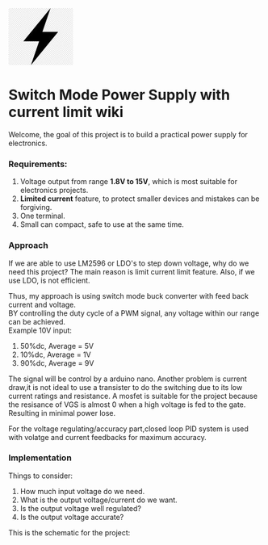 ![](Images/Power.jpg)
# **Switch Mode Power Supply with current limit wiki**  
Welcome, the goal of this project is to build a practical power supply for electronics.
### Requirements:
1. Voltage output from range **1.8V to 15V**, which is most suitable for electronics projects.
2. **Limited current** feature, to protect smaller devices and mistakes can be forgiving.
3. One terminal.
4. Small can compact, safe to use at the same time.

### Approach
If we are able to use LM2596 or LDO's to step down voltage, why do we need this project?
The main reason is limit current limit feature. Also, if we use LDO, is not efficient.

Thus, my approach is using switch mode buck converter with feed back current and voltage.<br/>
BY controlling the duty cycle of a PWM signal, any voltage within our range can be achieved.<br />
Example 10V input:
1. 50%dc, Average = 5V 
2. 10%dc, Average = 1V
3. 90%dc, Average = 9V<br/>

The signal will be control by a arduino nano.
Another problem is current draw,it is not ideal to use a transister to do the switching due to its low current ratings and resistance.
A mosfet is suitable for the project because the resisance of VGS is almost 0 when a high voltage is fed to the gate.
Resulting in minimal power lose.

For the voltage regulating/accuracy part,closed loop PID system is used with volatge and current feedbacks for maximum accuracy.

### Implementation
Things to consider:
1. How much input voltage do we need.
2. What is the output voltage/current do we want.
3. Is the output voltage well regulated?
4. Is the output voltage accurate?

This is the schematic for the project:



